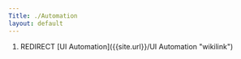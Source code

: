 ```yaml
---
Title: ./Automation
layout: default
---
```


1.  REDIRECT [UI Automation]({{site.url}}/UI Automation "wikilink")
